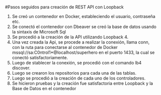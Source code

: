 #Pasos seguidos para creación de REST API con Loopback

1. Se creó un contenedor en Docker, estableciendo el usuario, contraseña etc.
2. Se conectó el contenedor con Dbeaver se creó la base de datos usando la sintaxis de Microsoft Sql
3. Se procedió a la creación de la API utilizando Loopback 4.
4. Una vez creada la Api, se procede a realizar la conexión, llama conn, con la ruta para conectarse al contenedor de Docker mssql://sa:C0ntrol1\*@localhost/superhero en el puerto 1433, la cual se conectó satisfactoriamente.
5. Luego de stablecer la conexión, se procedió con el comando lb4 discover.
6. Luego se crearon los repositorios para cada una de las tablas.
7. Luego se procedió a la creación de cada uno de los controladores.
8. Se hicieron pruebas y la creación fue satisfactoria entre Loopback y la Base de Datos en el contenedor
